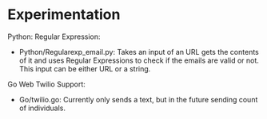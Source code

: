 Experimentation
=================

Python: 
Regular Expression:
- Python/Regularexp_email.py:
    Takes an input of an URL gets the contents of it and uses Regular Expressions to check if the emails are valid or not. This input can be either URL or a string. 

Go
Web Twilio Support:
- Go/twilio.go:
    Currently only sends a text, but in the future sending count of individuals.
